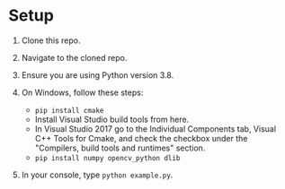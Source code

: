 # Setup
1. Clone this repo.
2. Navigate to the cloned repo.
3. Ensure you are using Python version 3.8.
4. On Windows, follow these steps:

    - ``pip install cmake``
    - Install Visual Studio build tools from here.
    - In Visual Studio 2017 go to the Individual Components tab, Visual C++ Tools for Cmake, and check the checkbox under the "Compilers, build tools and runtimes" section.
    - ``pip install numpy opencv_python dlib``
5. In your console, type ``python example.py``.